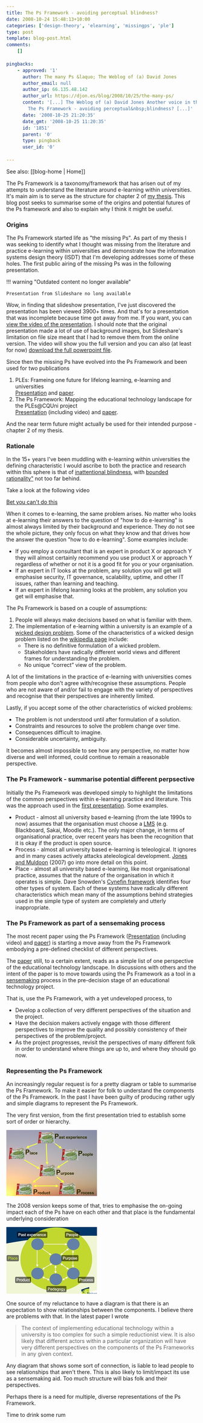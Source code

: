 ```yaml
---
title: The Ps Framework - avoiding perceptual blindness?
date: 2008-10-24 15:48:13+10:00
categories: ['design-theory', 'elearning', 'missingps', 'ple']
type: post
template: blog-post.html
comments:
    []
    
pingbacks:
    - approved: '1'
      author: The many Ps &laquo; The Weblog of (a) David Jones
      author_email: null
      author_ip: 66.135.48.142
      author_url: https://djon.es/blog/2008/10/25/the-many-ps/
      content: '[...] The Weblog of (a) David Jones Another voice in the blogosphere    &laquo;
        The Ps Framework - avoiding perceptual&nbsp;blindness? [...]'
      date: '2008-10-25 21:20:35'
      date_gmt: '2008-10-25 11:20:35'
      id: '1851'
      parent: '0'
      type: pingback
      user_id: '0'
    
---
```


See also: [[blog-home | Home]]

The Ps Framework is a taxonomy/framework that has arisen out of my attempts to understand the literature around e-learning within universities. It's main aim is to serve as the structure for chapter 2 of [my thesis](/blog2/research/phd-thesis/). This blog post seeks to summarise some of the origins and potential futures of the Ps framework and also to explain why I think it might be useful.

### Origins

The Ps Framework started life as "the missing Ps". As part of my thesis I was seeking to identify what I thought was missing from the literature and practice e-learning within universities and demonstrate how the information systems design theory (ISDT) that I'm developing addresses some of these holes. The first public airing of the missing Ps was in the following presentation.


!!! warning "Outdated content no longer available"

    Presentation from Slideshare no long available


Wow, in finding that slideshow presentation, I've just discovered the presentation has been viewed 3900+ times. And that's for a presentation that was incomplete because time got away from me. If you want, you can [view the video of the presentation](http://video.google.com/videoplay?docid=5012901113240908756&hl=en). I should note that the original presentation made a lot of use of background images, but Slideshare's limitation on file size meant that I had to remove them from the online version. The video will show you the full version and you can also (at least for now) [download the full powerpoint file](http://cq-pan.cqu.edu.au/david-jones/Publications/Presentations/missingPs_all.ppt).

Since then the missing Ps have evolved into the Ps Framework and been used for two publications

1. PLEs: Frameing one future for lifelong learning, e-learning and universities  
    [Presentation](http://www.slideshare.net/davidj/ples-framing-one-future-for-lifelong-learning-elearning-and-universities/) and [paper](/blog2/publications/ples-framing-one-future-for-lifelong-learning-e-learning-and-universities/).
2. The Ps Framework: Mapping the educational technology landscape for the PLEs@CQUni project  
    [Presentation](http://www.slideshare.net/davidj/the-ps-framework-mapping-the-educational-technology-landscape-for-the-plescquni-project/) (including video) and [paper](/blog2/publications/the-ps-framework-mapping-the-landscape-for-the-plescquni-project/).

And the near term future might actually be used for their intended purpose - chapter 2 of my thesis.

### Rationale

In the 15+ years I've been muddling with e-learning within universities the defining characteristic I would ascribe to both the practice and research within this sphere is that of [inattentional blindness](http://en.wikipedia.org/wiki/Inattentional_blindness), with [bounded rationality"](http://en.wikipedia.org/wiki/Bounded_rationality) not too far behind.

Take a look at the following video

[Bet you can't do this](http://vids.myspace.com/index.cfm?fuseaction=vids.individual&videoid=43809287)  

When it comes to e-learning, the same problem arises. No matter who looks at e-learning their answers to the question of "how to do e-learning" is almost always limited by their background and experience. They do not see the whole picture, they only focus on what they know and that drives how the answer the question "how to do e-learning". Some examples include:

- If you employ a consultant that is an expert in product X or approach Y they will almost certainly recommend you use product X or approach Y regardless of whether or not it is a good fit for you or your organisation.
- If an expert in IT looks at the problem, any solution you will get will emphasise security, IT governance, scalability, uptime, and other IT issues, rather than learning and teaching.
- If an expert in lifelong learning looks at the problem, any solution you get will emphasise that.

The Ps Framework is based on a couple of assumptions:

1. People will always make decisions based on what is familiar with them.
2. The implementation of e-learning within a university is an example of a [wicked design problem](http://en.wikipedia.org/wiki/Wicked_problems). Some of the characteristics of a wicked design problem listed on the [wikipedia page](http://en.wikipedia.org/wiki/Wicked_problems) include:
    - There is no definitive formulation of a wicked problem.
    - Stakeholders have radically different world views and different frames for understanding the problem.
    - No unique “correct” view of the problem.

A lot of the limitations in the practice of e-learning with universities comes from people who don't agree with/recognise these assumptions. People who are not aware of and/or fail to engage with the variety of perspectives and recognise that their perspectives are inherently limited.

Lastly, if you accept some of the other characteristics of wicked problems:

- The problem is not understood until after formulation of a solution.
- Constraints and resources to solve the problem change over time.
- Consequences difficult to imagine.
- Considerable uncertainty, ambiguity.

It becomes almost impossible to see how any perspective, no matter how diverse and well informed, could continue to remain a reasonable perspective.

### The Ps Framework - summarise potential different perpsective

Initially the Ps Framework was developed simply to highlight the limitations of the common perspectives within e-learning practice and literature. This was the approach used in the [first presentation](http://www.slideshare.net/davidj/the-missing-ps-lessons-for-the-adoption-and-implementation-of-learning-management-systems/). Some examples.

- Product - almost all university based e-learning (from the late 1990s to now) assumes that the organisation must choose a [LMS](http://en.wikipedia.org/wiki/Learning_management_system) (e.g. Blackboard, Sakai, Moodle etc.). The only major change, in terms of organisational practice, over recent years has been the recognition that it is okay if the product is open source.
- Process - almost all university based e-learning is teleological. It ignores and in many cases actively attacks ateleological development. [Jones and Muldoon](/blog2/publications/the-teleological-reason-why-icts-limit-choice-for-university-learners-and-learning/) (2007) go into more detail on this point.
- Place - almost all university based e-learning, like most organisational practice, assumes that the nature of the organisation in which it operates is simple. Dave Snowden's [Cynefin framework](http://en.wikipedia.org/wiki/Cynefin) identifies four other types of system. Each of these systems have radically different characteristics which mean many of the assumptions behind strategies used in the simple type of system are completely and utterly inappropriate.

### The Ps Framework as part of a sensemaking process

The most recent paper using the Ps Framework ([Presentation](http://www.slideshare.net/davidj/the-ps-framework-mapping-the-educational-technology-landscape-for-the-plescquni-project/) (including video) and [paper](/blog2/publications/the-ps-framework-mapping-the-landscape-for-the-plescquni-project/)) is starting a move away from the Ps Framework embodying a pre-defined checklist of different perspectives.

The [paper](/blog2/publications/the-ps-framework-mapping-the-landscape-for-the-plescquni-project/) still, to a certain extent, reads as a simple list of one perspective of the educational technology landscape. In discussions with others and the intent of the paper is to move towards using the Ps Framework as a tool in a [sensemaking](http://en.wikipedia.org/wiki/Sensemaking) process in the pre-decision stage of an educational technology project.

That is, use the Ps Framework, with a yet undeveloped process, to

- Develop a collection of very different perspectives of the situation and the project.
- Have the decision makers actively engage with those different perspectives to improve the quality and possibly consistency of their perspectives of the problem/project.
- As the project progresses, revisit the perspectives of many different folk in order to understand where things are up to, and where they should go now.

### Representing the Ps Framework

An increasingly regular request is for a pretty diagram or table to summarise the Ps Framework. To make it easier for folk to understand the components of the Ps Framework. In the past I have been guilty of producing rather ugly and simple diagrams to represent the Ps Framework.

The very first version, from the first presentation tried to establish some sort of order or hierarchy.

[![Version 1 of the Ps Framework](images/2968889380_eba4bb5ace_m.jpg)](http://www.flickr.com/photos/david_jones/2968889380/ "Version 1 of the Ps Framework by David T Jones, on Flickr")

The 2008 version keeps some of that, tries to emphasise the on-going impact each of the Ps have on each other and that place is the fundamental underlying consideration

[![Version 2 of the Ps Framework](images/2968044617_c3a10fd3d0_m.jpg)](http://www.flickr.com/photos/david_jones/2968044617/ "Version 2 of the Ps Framework by David T Jones, on Flickr")

One source of my reluctance to have a diagram is that there is an expectation to show relationships between the components. I believe there are problems with that. In the latest paper I wrote

> The context of implementing educational technology within a university is too complex for such a simple reductionist view. It is also likely that different actors within a particular organization will have very different perspectives on the components of the Ps Frameworks in any given context.

Any diagram that shows some sort of connection, is liable to lead people to see relationships that aren't there. This is also likely to limit/impact its use as a sensemaking aid. Too much structure will bias folk and their perspectives.

Perhaps there is a need for multiple, diverse representations of the Ps Framework.

Time to drink some rum